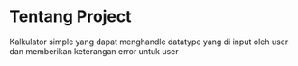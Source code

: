 # Tentang Project
Kalkulator simple yang dapat menghandle datatype yang di input oleh
user dan memberikan keterangan error untuk user
